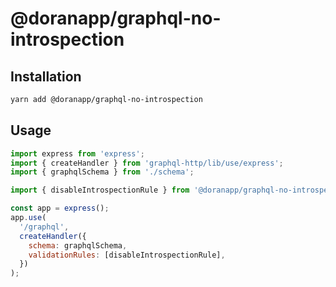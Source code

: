 # @doranapp/graphql-no-introspection

## Installation

```bash
yarn add @doranapp/graphql-no-introspection
```

## Usage


```javascript
import express from 'express';
import { createHandler } from 'graphql-http/lib/use/express';
import { graphqlSchema } from './schema';

import { disableIntrospectionRule } from '@doranapp/graphql-no-introspection';

const app = express();
app.use(
  '/graphql',
  createHandler({
    schema: graphqlSchema,
    validationRules: [disableIntrospectionRule],
  })
);
```
